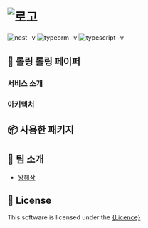<!--
Referenced By 
* https://www.readme-templates.com 
* https://github.com/nhn/tui.editor#readme
-->

# ![로고]()

![nest -v](https://img.shields.io/badge/NestJS-9.0.0-red) ![typeorm -v](https://img.shields.io/badge/TypeORM-0.3.14-orange) ![typescript -v](https://img.shields.io/badge/Typescript-4.7.4-blue)

<!-- 
서비스 스크린샷
<img src="cdn url" /> 
-->

## 🌈 롤링 롤링 페이퍼

<!-- 
> 서비스 슬로건 소개
 -->

### 서비스 소개

<!-- 
서비스 스크린샷
프론트 저장소 링크
랜딩 페이지나 랜딩 디자인(?) 링크.. 
작성 시 아래 양식대로 추가하기

![markdown](https://user-images.githubusercontent.com/37766175/121464762-71e2fc80-c9ef-11eb-9a0a-7b06e08d3ccb.png)

**CommonMark + GFM Specifications**

Today *CommonMark* is the de-facto *Markdown* standard. *GFM (GitHub Flavored Markdown)* is another popular specification based on *CommonMark* - maintained by *GitHub*, which is the *Markdown* mostly used. TOAST UI Editor follows both [*CommonMark*](http://commonmark.org/) and [*GFM*](https://github.github.com/gfm/) specifications. Write documents with ease using productive tools provided by TOAST UI Editor and you can easily open the produced document wherever the specifications are supported.

* **Live Preview** : Edit Markdown while keeping an eye on the rendered HTML. Your edits will be applied immediately.
* **Scroll Sync** : Synchronous scrolling between Markdown and Preview. You don't need to scroll through each one separately.
* **Syntax Highlight** : You can check broken Markdown syntax immediately. 
-->

### 아키텍처

<!--
백엔드 애플리케이션 아키텍처 소개

클린아키텍처 소개
도메인 소개
-->

## 📦 사용한 패키지

<!-- 
사용한 외부 패키지 목록 
아래 양식대로 추가

### TOAST UI Editor

| Name | Description |
| --- | --- |
| [`@toast-ui/editor`](https://github.com/nhn/tui.editor/tree/master/apps/editor) | Plain JavaScript component | -->

## 🎳 팀 소개

- [왕해삼](https://github.com/kkkkkksssssaaaa)

## 📜 License

This software is licensed under the [{Licence}](link)
